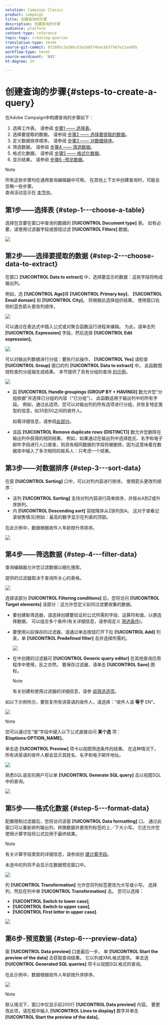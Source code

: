 ```yaml
---
solution: Campaign Classic
product: campaign
title: 创建查询的步骤
description: 创建查询的步骤
audience: platform
content-type: reference
topic-tags: creating-queries
translation-type: tm+mt
source-git-commit: 972885c3a38bcd3a260574bacbb3f507e11ae05b
workflow-type: tm+mt
source-wordcount: '841'
ht-degree: 2%

---
```



# 创建查询的步骤{#steps-to-create-a-query}

在Adobe Campaign中构建查询的步骤如下：

1. 选择工作表。 请参阅 [步骤1 —— 选择表](#step-1---choose-a-table)。
1. 选择要提取的数据。 请参阅 [步骤2 —— 选择要提取的数据](#step-2---choose-data-to-extract)。
1. 定义数据排序顺序。 请参阅 [步骤3 —— 对数据排序](#step-3---sort-data)。
1. 筛选数据。 请参阅 [步骤4 —— 筛选数据](#step-4---filter-data)。
1. 格式化数据。 请参阅 [步骤5 —— 格式化数据](#step-5---format-data)。
1. 显示结果。 请参阅 [步骤6 -预览数据](#step-6---preview-data)。

>[!NOTE]
>
>所有这些步骤均在通用查询编辑器中可用。 在其他上下文中创建查询时，可能会忽略一些步骤。\
>查询活动显示在 [本节中](../../workflow/using/query.md)。

## 第1步——选择表 {#step-1---choose-a-table}

选择包含要在窗口中查询的数据的 **[!UICONTROL Document type]** 表。 如有必要，请使用过滤器字段或按钮过滤 **[!UICONTROL Filters]** 数据。

![](assets/query_editor_nveau_21.png)

## 第2步——选择要提取的数据 {#step-2---choose-data-to-extract}

在窗口 **[!UICONTROL Data to extract]** 中，选择要显示的数据：这些字段将构成输出列。

例如，选 **[!UICONTROL Age]**&#x200B;择 **[!UICONTROL Primary key]**、 **[!UICONTROL Email domain]** 和 **[!UICONTROL City]**。 将根据此选择组织结果。 使用窗口右侧的蓝色箭头更改列顺序。

![](assets/query_editor_nveau_01.png)

可以通过在表达式中插入公式或对聚合函数运行进程来编辑。 为此，请单击列 **[!UICONTROL Expression]** 字段，然后选择 **[!UICONTROL Edit expression]**。

![](assets/query_editor_nveau_97.png)

可以对输出列数据进行分组：要执行此操作， **[!UICONTROL Yes]** 请检查 **[!UICONTROL Group]** 窗口的列 **[!UICONTROL Data to extract]** 中。 此函数围绕检查的分组轴生成结果。 本节提供了具有分组的查询 [的示例](../../workflow/using/querying-delivery-information.md)。

![](assets/query_editor_nveau_56.png)

* 函 **[!UICONTROL Handle groupings (GROUP BY + HAVING)]** 数允许您“分组依据”并选择已分组的内容（“已分组”）。 此函数适用于输出列中的所有字段。 例如，通过此选项，您可以对输出列的所有选项进行分组，并恢复特定类型的信息，如35到50之间的收件人。

   如需详细信息，请参阅[此部分](../../workflow/using/querying-using-grouping-management.md)。

* 该函 **[!UICONTROL Remove duplicate rows (DISTINCT)]** 数允许您删除在输出列中获得的相同结果。 例如，如果通过在输出列中选择姓氏、名字和电子邮件字段进行人口普查，则具有相同数据的字段将被删除，因为这意味着在数据库中输入了多次相同的联系人：只考虑一个结果。

## 第3步——对数据排序 {#step-3---sort-data}

在窗 **[!UICONTROL Sorting]** 口中，可以对列内容进行排序。 使用箭头更改列顺序：

* 该列 **[!UICONTROL Sorting]** 支持对列内容进行简单排序，并按从A到Z或升序排列。
* 内 **[!UICONTROL Descending sort]** 容按降序从Z排列到A。 这对于查看记录销售情况(例如：最高的数字显示在列表的顶部。

在此示例中，数据根据收件人年龄按升序排序。

![](assets/query_editor_nveau_57.png)

## 第4步——筛选数据 {#step-4---filter-data}

查询编辑器允许您过滤数据以细化搜索。

提供的过滤器取决于查询所关心的表格。

![](assets/query_editor_nveau_09.png)

选择该部分 **[!UICONTROL Filtering conditions]** 后，您将访问 **[!UICONTROL Target elements]** 该部分：这允许您定义如何过滤要收集的数据。

* 要创建新筛选器，请选择创建要验证的公式所需的字段、运算符和值，以便选择数据。 可以组合多个条件(有关详细信息，请参阅定义 [筛选条件](../../platform/using/defining-filter-conditions.md))。
* 要使用以前保存的过滤器，请通过单击按钮打开下拉 **[!UICONTROL Add]** 列表，单 **[!UICONTROL Predefined filter]** 击并选择所需的。

   ![](assets/query_editor_15.png)

* 在中创建的过滤器可 **[!UICONTROL Generic query editor]** 在其他查询应用程序中使用，反之亦然。 要保存过滤器，请单击 **[!UICONTROL Save]** 图标。

   >[!NOTE]
   >
   >有关创建和使用过滤器的详细信息，请参 [阅筛选选项](../../platform/using/filtering-options.md)。

如以下示例所示，要恢复所有讲英语的收件人，请选择：“收件人语 **等于** EN”。

![](assets/query_editor_nveau_89.png)

>[!NOTE]
>
>您可以通过在“值”字段中键入以下公式直接访问 **某个选** 项： **$(options:OPTION_NAME)**。

单击选 **[!UICONTROL Preview]** 项卡以视图筛选条件的结果。 在这种情况下，所有讲英语的收件人都会显示其姓名、名字和电子邮件地址。

![](assets/query_editor_nveau_98.png)

熟悉SQL语言的用户可以单 **[!UICONTROL Generate SQL query]** 击以视图SQL中的查询。

![](assets/query_editor_nveau_99.png)

## 第5步——格式化数据 {#step-5---format-data}

配置限制过滤器后，您将访问该窗 **[!UICONTROL Data formatting]** 口。 通过此窗口可以重新排列输出列、转换数据并更改列标签的上／下大小写。 它还允许您使用计算字段将公式应用于最终结果。

>[!NOTE]
>
>有关计算字段类型的详细信息，请参阅创 [建计算字段](../../platform/using/defining-filter-conditions.md#creating-calculated-fields)。

未选中的列将不会显示在数据预览窗口中。

![](assets/query_editor_nveau_10.png)

列 **[!UICONTROL Transformation]** 允许您将列标签更改为大写或小写。 选择列，然后在列中单 **[!UICONTROL Transformation]** 击。 您可以选择：

* **[!UICONTROL Switch to lower case]**,
* **[!UICONTROL Switch to upper case]**,
* **[!UICONTROL First letter in upper case]**.

![](assets/query_editor_nveau_42.png)

## 第6步-预览数据 {#step-6---preview-data}

窗 **[!UICONTROL Data preview]** 口是最后一步。 单 **[!UICONTROL Start the preview of the data]** 击获取查询结果。 它以列或XML格式提供。 单击选 **[!UICONTROL Generated SQL queries]** 项卡以视图SQL格式的查询。

在此示例中，数据根据收件人年龄按升序排序。

![](assets/query_editor_nveau_11.png)

>[!NOTE]
>
>默认情况下，窗口中仅显示前200行 **[!UICONTROL Data preview]** 内容。 要更改此项，请在框中输入 **[!UICONTROL Lines to display]** 数字并单击 **[!UICONTROL Start the preview of the data]**。


